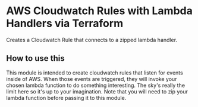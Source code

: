# AWS Cloudwatch Rules with Lambda Handlers via Terraform

Creates a Cloudwatch Rule that connects to a zipped lambda handler.


## How to use this

This module is intended to create cloudwatch rules that listen for events inside of AWS. When those events are triggered, they will invoke your chosen lambda function to do something interesting. The sky's really the limit here so it's up to your imagination. Note that you will need to zip your lambda function before passing it to this module.
